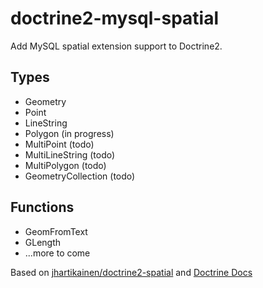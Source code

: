 # doctrine2-mysql-spatial

Add MySQL spatial extension support to Doctrine2.

## Types
* Geometry
* Point
* LineString
* Polygon (in progress)
* MultiPoint (todo)
* MultiLineString (todo)
* MultiPolygon (todo)
* GeometryCollection (todo)

## Functions
* GeomFromText
* GLength
* ...more to come

Based on [jhartikainen/doctrine2-spatial](https://github.com/jhartikainen/doctrine2-spatial) and [Doctrine Docs](http://docs.doctrine-project.org/projects/doctrine-orm/en/latest/cookbook/advanced-field-value-conversion-using-custom-mapping-types.html)
